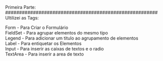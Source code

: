 Primeira Parte:<br> 
#######################################################<br>
Ultilizei as Tags: <br> 

  Form - Para Criar o Formulário <br>
  FieldSet - Para agrupar elementos do mesmo tipo <br>
  Legend - Para adicionar um titulo ao agrupamento de elementos <br>
  Label - Para entiquetar os Elementos <br>
  Input - Para inserir as caixas de textos e o radio <br>
  TextArea - Para inserir a area de texto
  

